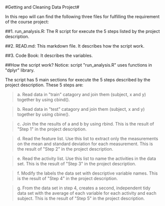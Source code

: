 #Getting and Cleaning Data Project#

In this repo will can find the following three files for fulfilling the requirement of the course project: 

##1. run_analysis.R:
The R script for execute the 5 steps listed by the project description.

##2. READ.md:
This markdown file. It describes how the script work.

##3. Code Book: 
It describes the variables.

##How the script work?
Notice: script "run_analysis.R" uses functions in "dplyr" library.

The script has 5 main sections for execute the 5 steps described by the project description. These 5 steps are:
>a. Read data in "train" catagory and join them (subject, x and y) together by using cbind().

>b. Read data in "test" catagory and join them (subject, x and y) together by using cbine().

>c. Join the the results of a and b by using rbind. This is the result of "Step 1" in the project description. 

>d. Read the feature list. Use this list to extract only the measurements on the mean and standard deviation for each measurement. This is the result of "Step 2" in the project description.

>e. Read the activity list. Use this list to name the activities in the data set. This is the result of "Step 3" in the project description.

>f. Modify the labels the data set with descriptive variable names. This is the result of "Step 4" in the project description.

>g. From the data set in step 4, creates a second, independent tidy data set with the average of each variable for each activity and each subject. This is the result of "Step 5" in the project description.